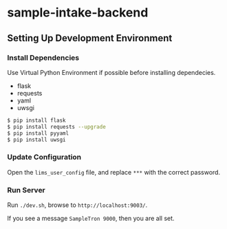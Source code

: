# sample-intake-backend

## Setting Up Development Environment

### Install Dependencies

Use Virtual Python Environment if possible before installing dependecies.

- flask
- requests
- yaml
- uwsgi

```bash
$ pip install flask
$ pip install requests --upgrade
$ pip install pyyaml
$ pip install uwsgi
```

### Update Configuration

Open the `lims_user_config` file, and replace `***` with the correct password.

### Run Server

Run `./dev.sh`, browse to `http://localhost:9003/`.

If you see a message `SampleTron 9000`, then you are all set.
